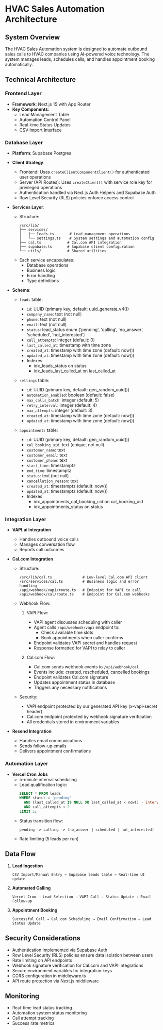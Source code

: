 # HVAC Sales Automation Architecture

## System Overview
The HVAC Sales Automation system is designed to automate outbound sales calls to HVAC companies using AI-powered voice technology. The system manages leads, schedules calls, and handles appointment booking automatically.

## Technical Architecture

### Frontend Layer
- **Framework**: Next.js 15 with App Router
- **Key Components**:
  - Lead Management Table
  - Automation Control Panel
  - Real-time Status Updates
  - CSV Import Interface

### Database Layer
- **Platform**: Supabase Postgres
- **Client Strategy**:
  - Frontend: Uses `createClientComponentClient()` for authenticated user operations
  - Server (API Routes): Uses `createClient()` with service role key for privileged operations
  - Authentication handled via Next.js Auth Helpers and Supabase Auth
  - Row Level Security (RLS) policies enforce access control

- **Services Layer**:
  - Structure:
    ```
    /src/lib/
    ├── services/
    │   ├── leads.ts       # Lead management operations
    │   └── settings.ts    # System settings and automation config
    ├── cal.ts            # Cal.com API integration
    ├── supabase.ts       # Supabase client configuration
    └── utils/            # Shared utilities
    ```
  - Each service encapsulates:
    - Database operations
    - Business logic
    - Error handling
    - Type definitions

- **Schema**:
  - `leads` table:
    - `id`: UUID (primary key, default: uuid_generate_v4())
    - `company_name`: text (not null)
    - `phone`: text (not null)
    - `email`: text (not null)
    - `status`: lead_status enum ('pending', 'calling', 'no_answer', 'scheduled', 'not_interested')
    - `call_attempts`: integer (default: 0)
    - `last_called_at`: timestamp with time zone
    - `created_at`: timestamp with time zone (default: now())
    - `updated_at`: timestamp with time zone (default: now())
    - Indexes:
      - idx_leads_status on status
      - idx_leads_last_called_at on last_called_at
  
  - `settings` table:
    - `id`: UUID (primary key, default: gen_random_uuid())
    - `automation_enabled`: boolean (default: false)
    - `max_calls_batch`: integer (default: 5)
    - `retry_interval`: integer (default: 4)
    - `max_attempts`: integer (default: 3)
    - `created_at`: timestamp with time zone (default: now())
    - `updated_at`: timestamp with time zone (default: now())

  - `appointments` table:
    - `id`: UUID (primary key, default: gen_random_uuid())
    - `cal_booking_uid`: text (unique, not null)
    - `customer_name`: text
    - `customer_email`: text
    - `customer_phone`: text
    - `start_time`: timestamptz
    - `end_time`: timestamptz
    - `status`: text (not null)
    - `cancellation_reason`: text
    - `created_at`: timestamptz (default: now())
    - `updated_at`: timestamptz (default: now())
    - Indexes:
      - idx_appointments_cal_booking_uid on cal_booking_uid
      - idx_appointments_status on status

### Integration Layer
- **VAPI.ai Integration**
  - Handles outbound voice calls
  - Manages conversation flow
  - Reports call outcomes
  
- **Cal.com Integration**
  - Structure:
    ```
    /src/lib/cal.ts              # Low-level Cal.com API client
    /src/services/cal.ts         # Business logic and error handling
    /api/webhook/vapi/route.ts   # Endpoint for VAPI to call
    /api/webhook/cal/route.ts    # Endpoint for Cal.com webhooks
    ```
  - Webhook Flow:
    1. VAPI Flow:
       - VAPI agent discusses scheduling with caller
       - Agent calls `/api/webhook/vapi` endpoint to:
         - Check available time slots
         - Book appointments when caller confirms
       - Endpoint validates VAPI secret and handles request
       - Response formatted for VAPI to relay to caller

    2. Cal.com Flow:
       - Cal.com sends webhook events to `/api/webhook/cal`
       - Events include: created, rescheduled, cancelled bookings
       - Endpoint validates Cal.com signature
       - Updates appointment status in database
       - Triggers any necessary notifications

  - Security:
    - VAPI endpoint protected by our generated API key (x-vapi-secret header)
    - Cal.com endpoint protected by webhook signature verification
    - All credentials stored in environment variables

- **Resend Integration**
  - Handles email communications
  - Sends follow-up emails
  - Delivers appointment confirmations

### Automation Layer
- **Vercel Cron Jobs**
  - 5-minute interval scheduling
  - Lead qualification logic:
    ```sql
    SELECT * FROM leads 
    WHERE status = 'pending'
      AND (last_called_at IS NULL OR last_called_at < now() - interval '4 hours')
      AND call_attempts < 2
    LIMIT 5;
    ```
  - Status transition flow:
    ```
    pending -> calling -> (no_answer | scheduled | not_interested)
    ```
  - Rate limiting (5 leads per run)

## Data Flow

1. **Lead Ingestion**
   ```
   CSV Import/Manual Entry → Supabase leads table → Real-time UI update
   ```

2. **Automated Calling**
   ```
   Vercel Cron → Lead Selection → VAPI Call → Status Update → Email Follow-up
   ```

3. **Appointment Booking**
   ```
   Successful Call → Cal.com Scheduling → Email Confirmation → Lead Status Update
   ```

## Security Considerations
- Authentication implemented via Supabase Auth
- Row Level Security (RLS) policies ensure data isolation between users
- Rate limiting on API endpoints
- Webhook signature verification for Cal.com and VAPI integrations
- Secure environment variables for integration keys
- CORS configuration in middleware.ts
- API route protection via Next.js middleware

## Monitoring
- Real-time lead status tracking
- Automation system status monitoring
- Call attempt tracking
- Success rate metrics
